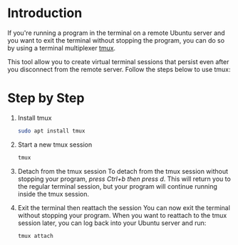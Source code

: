 # Introduction

If you're running a program in the terminal on a remote Ubuntu server and you want to exit the terminal without stopping the program, you can do so by using a terminal multiplexer [tmux](https://github.com/tmux/tmux/wiki).

This tool allow you to create virtual terminal sessions that persist even after you disconnect from the remote server. Follow the steps below to use tmux:

# Step by Step

1. Install tmux

   ```bash
   sudo apt install tmux
   ```

2. Start a new tmux session

   ```bash
   tmux
   ```

3. Detach from the tmux session
   To detach from the tmux session without stopping your program, _*press Ctrl+b then press d*_. This will return you to the regular terminal session, but your program will continue running inside the tmux session.

4. Exit the terminal then reattach the session
   You can now exit the terminal without stopping your program. When you want to reattach to the tmux session later, you can log back into your Ubuntu server and run:

   ```bash
   tmux attach
   ```
